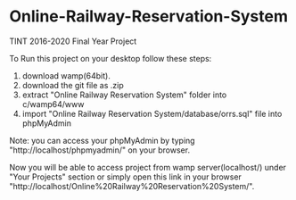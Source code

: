 # Online-Railway-Reservation-System
TINT 2016-2020 Final Year Project

To Run this project on your desktop follow these steps:
1. download wamp(64bit).
2. download the git file as .zip
3. extract "Online Railway Reservation System" folder into c/wamp64/www
4. import "Online Railway Reservation System/database/orrs.sql" file into phpMyAdmin

Note: you can access your phpMyAdmin by typing "http://localhost/phpmyadmin/" on your browser.

Now you will be able to access project from wamp server(localhost/) under "Your Projects" section or simply open this link in your browser "http://localhost/Online%20Railway%20Reservation%20System/".

